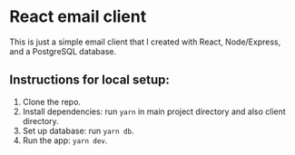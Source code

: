# React email client
This is just a simple email client that I created with React, Node/Express, and a PostgreSQL database.

## Instructions for local setup:

1. Clone the repo.
2. Install dependencies: run `yarn` in main project directory and also client directory.
3. Set up database: run `yarn db`.
4. Run the app: `yarn dev`.
